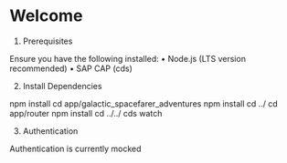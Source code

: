 # Welcome

1. Prerequisites

Ensure you have the following installed:
	•	Node.js (LTS version recommended)
	•	SAP CAP (cds)

2. Install Dependencies

npm install
cd app/galactic_spacefarer_adventures
npm install
cd ../
cd app/router
npm install
cd ../../
cds watch

3. Authentication

Authentication is currently mocked
